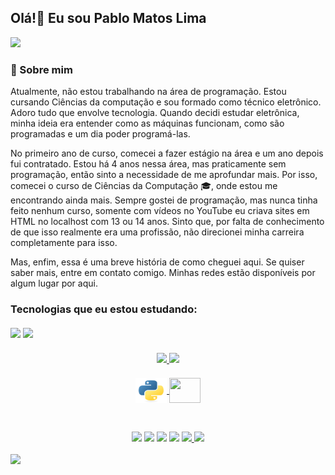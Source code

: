 ## Olá!👋 Eu sou Pablo Matos Lima

![](https://komarev.com/ghpvc/?username=pablomtlima-github-username&color=blue&style=plastic)

<h3>🚀 Sobre mim</h3>
<p>Atualmente, não estou trabalhando na área de programação. Estou cursando Ciências da computação e sou formado como técnico eletrônico. Adoro tudo que envolve tecnologia. Quando decidi estudar eletrônica, minha ideia era entender como as máquinas funcionam, como são programadas e um dia poder programá-las. 
</p>
<p>No primeiro ano de curso, comecei a fazer estágio na área e um ano depois fui contratado. Estou há 4 anos nessa área, mas praticamente sem programação, então sinto a necessidade de me aprofundar mais. Por isso, comecei o curso de Ciências da Computação 🎓, onde estou me encontrando ainda mais. Sempre gostei de programação, mas nunca tinha feito nenhum curso, somente com vídeos no YouTube eu criava sites em HTML no localhost com 13 ou 14 anos. Sinto que, por falta de conhecimento de que isso realmente era uma profissão, não direcionei minha carreira completamente para isso. 
<p>Mas, enfim, essa é uma breve história de como cheguei aqui. Se quiser saber mais, entre em contato comigo. Minhas redes estão disponíveis por algum lugar por aqui.
</p>

<h3>Tecnologias que eu estou estudando:

<div>
<br>
<img src="https://img.shields.io/badge/Python-3776AB?style=for-the-badge&logo=python&logoColor=white">
<img src="https://img.shields.io/badge/JavaScript-F7DF1E?style=for-the-badge&logo=javascript&logoColor=black">
<br>
<br>
</div>
<div align="center">
<a href="https://github.com/pablomtlima">
<img height="170em" src="https://github-readme-stats.vercel.app/api?username=pablomtlima&locale=pt-br&show_icons=true&theme=tokyonight&include_all_commits=true&count_private=true"/>
<img height="170em" src="https://github-readme-stats.vercel.app/api/top-langs/?username=pablomtlima&locale=pt-br&theme=tokyonight&card_width=10&layout=compact)](https://github.com/pablomtlima/github-readme-stats"/)>
</div>
  
<div align="center" valign="top" tyle="display: inline_block"><br>
<img align="center" height="40" width="50" src="https://raw.githubusercontent.com/devicons/devicon/master/icons/python/python-original.svg">
<img align="center" height="40" width="50" src="https://cdn.jsdelivr.net/gh/devicons/devicon/icons/javascript/javascript-original.svg">
          
</div>

 #
<div align="center"> 
<a href="https://discord.gg/" target="_blank"><img src="https://img.shields.io/badge/Discord-7289DA?style=for-the-badge&logo=discord&logoColor=white" target="_blank"></a> 
<a href = "mailto:pablomtlima1@gmail.com"><img src="https://img.shields.io/badge/-Gmail-%23333?style=for-the-badge&logo=gmail&logoColor=white" target="_blank"></a>
<a href="https://www.linkedin.com/in/pablo-matos-lima" target="_blank"><img src="https://img.shields.io/badge/-LinkedIn-%230077B5?style=for-the-badge&logo=linkedin&logoColor=white" target="_blank"></a>
<a href="https://wa.me/5561998246789?text=Ol%C3%A1+vi+seu+perfil+no+GitHub%21"><img src="https://img.shields.io/badge/WhatsApp-25D366?style=for-the-badge&logo=whatsapp&logoColor=white"></a>
<a href="https://t.me/pablomtlima"><img src="https://img.shields.io/badge/Telegram-2CA5E0?style=for-the-badge&logo=telegram&logoColor=white"</a>
<a href="https://www.instagram.com/pablo_matoslima/" target="_blank"><img src="https://img.shields.io/badge/-Instagram-%23E4405F?style=for-the-badge&logo=instagram&logoColor=white" target="_blank"></a>
</div>

![](https://hit.yhype.me/github/profile?user_id=78696750)

